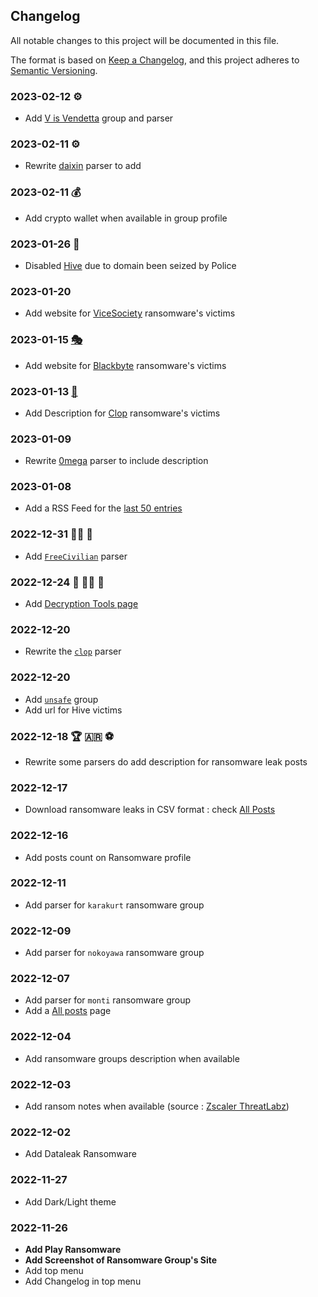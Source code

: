 ## Changelog

All notable changes to this project will be documented in this file.

The format is based on [Keep a Changelog](https://keepachangelog.com/en/1.0.0/),
and this project adheres to [Semantic Versioning](https://semver.org/spec/v2.0.0.html).

### 2023-02-12 ⚙️

* Add [V is Vendetta](profiles/vendetta.md) group and parser
  
### 2023-02-11 ⚙️

* Rewrite [daixin](profiles/daixin.md) parser to add
  
### 2023-02-11 💰

* Add crypto wallet when available in group profile

### 2023-01-26 🚓

* Disabled [Hive](profiles/hive.md) due to domain been seized by Police

### 2023-01-20

* Add website for [ViceSociety](profiles/vicesociety.md) ransomware's victims

### 2023-01-15 [🎭](https://en.wikipedia.org/wiki/Moli%C3%A8re)

* Add website for [Blackbyte](profiles/blackbyte.md) ransomware's victims

### 2023-01-13 [👻](https://en.wikipedia.org/wiki/Friday_the_13th)

* Add Description for [Clop](profiles/clop.md) ransomware's victims

### 2023-01-09

* Rewrite [0mega](profiles/0mega.md) parser to include description

### 2023-01-08

* Add a RSS Feed for the [last 50 entries](https://www.ransomware.live/rss.xml)

### 2022-12-31 🥂🍾 🥳

* Add [`FreeCivilian`](profiles.md?id=freecivilian) parser

### 2022-12-24 🎄 🎅🏻 🎁

* Add [Decryption Tools page](decryption.md)

### 2022-12-20 

* Rewrite the  [`clop`](profiles.md?id=clop) parser

### 2022-12-20 

* Add [`unsafe`](profiles.md?id=unsafe) group
* Add url for Hive victims 

### 2022-12-18  🏆 🇦🇷 ⚽️

* Rewrite some parsers do add description for ransomware leak posts

### 2022-12-17

* Download ransomware leaks in CSV format : check [All Posts](allposts.md)

### 2022-12-16

* Add posts count on Ransomware profile

### 2022-12-11 

* Add parser for `karakurt` ransomware group

### 2022-12-09 

* Add parser for `nokoyawa` ransomware group

### 2022-12-07

* Add parser for `monti` ransomware group 
* Add a [All posts](allposts.md) page

### 2022-12-04

* Add ransomware groups description when available

### 2022-12-03

* Add ransom notes when available (source : [Zscaler ThreatLabz](https://github.com/threatlabz/ransomware_notes))

### 2022-12-02 

* Add Dataleak Ransomware

### 2022-11-27

* Add Dark/Light theme

### 2022-11-26

* **Add Play Ransomware**
* **Add Screenshot of Ransomware Group's Site**
* Add top menu 
* Add Changelog in top menu 
